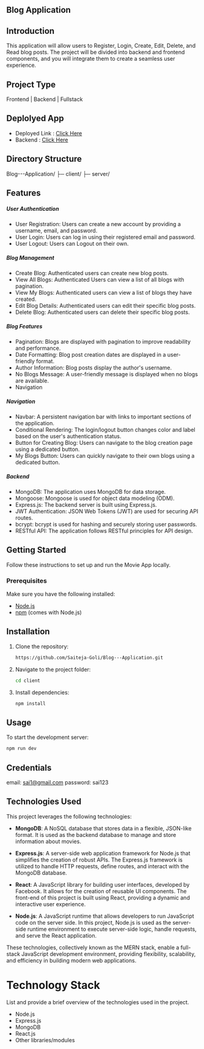 ## Blog Application


## Introduction
This application will allow users to Register, Login, Create, Edit, Delete, and Read blog posts. The project will be divided into backend and frontend components, and you will integrate them to create a seamless user experience.

## Project Type
Frontend | Backend | Fullstack

## Deplolyed App
- Deployed Link : [Click Here](https://blog-application-3z49.vercel.app/)
- Backend : [Click Here](https://blog-application-slj2.onrender.com/)

## Directory Structure
Blog---Application/
├─ client/
├─ server/

## Features
##### User Authentication
- User Registration: Users can create a new account by providing a username, email, and password.
- User Login: Users can log in using their registered email and password.
- User Logout: Users can Logout on their own.

##### Blog Management
- Create Blog: Authenticated users can create new blog posts.
- View All Blogs: Authenticated Users can view a list of all blogs with pagination.
- View My Blogs: Authenticated users can view a list of blogs they have created.
- Edit Blog Details: Authenticated users can edit their specific blog posts.
- Delete Blog: Authenticated users can delete their specific blog posts.


##### Blog Features
- Pagination: Blogs are displayed with pagination to improve readability and performance.
- Date Formatting: Blog post creation dates are displayed in a user-friendly format.
- Author Information: Blog posts display the author's username.
- No Blogs Message: A user-friendly message is displayed when no blogs are available.
- Navigation

##### Navigation
- Navbar: A persistent navigation bar with links to important sections of the application.
- Conditional Rendering: The login/logout button changes color and label based on the user's authentication status.
- Button for Creating Blog: Users can navigate to the blog creation page using a dedicated button.
- My Blogs Button: Users can quickly navigate to their own blogs using a dedicated button.


##### Backend
- MongoDB: The application uses MongoDB for data storage.
- Mongoose: Mongoose is used for object data modeling (ODM).
- Express.js: The backend server is built using Express.js.
- JWT Authentication: JSON Web Tokens (JWT) are used for securing API routes.
- bcrypt: bcrypt is used for hashing and securely storing user passwords.
- RESTful API: The application follows RESTful principles for API design.


## Getting Started
Follow these instructions to set up and run the Movie App locally.

### Prerequisites

Make sure you have the following installed:

- [Node.js](https://nodejs.org/)
- [npm](https://www.npmjs.com/) (comes with Node.js)

## Installation

1. Clone the repository:

   ```bash
   https://github.com/Saiteja-Goli/Blog---Application.git
   ```

2. Navigate to the project folder:

   ```bash
   cd client
   ```

3. Install dependencies:

   ```bash
   npm install
   ```

## Usage

To start the development server:

```bash
npm run dev
```

## Credentials
email: sai1@gmail.com
password: sai123

## Technologies Used

This project leverages the following technologies:

- **MongoDB**: A NoSQL database that stores data in a flexible, JSON-like format. It is used as the backend database to manage and store information about movies.

- **Express.js**: A server-side web application framework for Node.js that simplifies the creation of robust APIs. The Express.js framework is utilized to handle HTTP requests, define routes, and interact with the MongoDB database.

- **React**: A JavaScript library for building user interfaces, developed by Facebook. It allows for the creation of reusable UI components. The front-end of this project is built using React, providing a dynamic and interactive user experience.

- **Node.js**: A JavaScript runtime that allows developers to run JavaScript code on the server side. In this project, Node.js is used as the server-side runtime environment to execute server-side logic, handle requests, and serve the React application.

These technologies, collectively known as the MERN stack, enable a full-stack JavaScript development environment, providing flexibility, scalability, and efficiency in building modern web applications.

# Technology Stack
List and provide a brief overview of the technologies used in the project.

- Node.js
- Express.js
- MongoDB
- React.js
- Other libraries/modules
